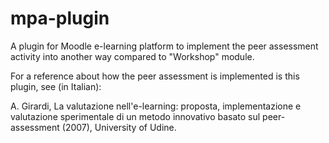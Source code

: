 # mpa-plugin
A plugin for Moodle e-learning platform to implement the peer assessment activity into another way compared to "Workshop" module.

For a reference about how the peer assessment is implemented is this plugin, see (in Italian):

A. Girardi, La valutazione nell'e-learning: proposta, implementazione e valutazione sperimentale di un metodo innovativo basato sul peer-assessment (2007), University of Udine.
